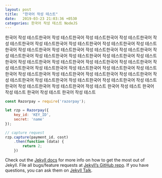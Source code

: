 ```yaml
---
layout: post
title:  "한국어 작성 테스트"
date:   2019-03-23 21:03:36 +0530
categories: 한국어 작성 테스트 NodeJS
---
```

한국어 작성 테스트한국어 작성 테스트한국어 작성 테스트한국어 작성 테스트한국어 작성 테스트한국어 작성 테스트한국어 작성 테스트한국어 작성 테스트한국어 작성 테스트한국어 작성 테스트한국어 작성 테스트한국어 작성 테스트한국어 작성 테스트한국어 작성 테스트한국어 작성 테스트한국어 작성 테스트한국어 작성 테스트한국어 작성 테스트한국어 작성 테스트한국어 작성 테스트한국어 작성 테스트한국어 작성 테스트한국어 작성 테스트한국어 작성 테스트한국어 작성 테스트한국어 작성 테스트한국어 작성 테스트한국어 작성 테스트한국어 작성 테스트한국어 작성 테스트한국어 작성 테스트한국어 작성 테스트한국어 작성 테스트한국어 작성 테스트한국어 작성 테스트한국어 작성 테스트한국어 작성 테스트한국어 작성 테스트한국어 작성 테스트 한국어 작성 테스트 한국어 작성 테스트 한국어 작성 테스트 한국어 작성 테스트

```javascript
const Razorpay = require('razorpay');

let rzp = Razorpay({
	key_id: 'KEY_ID',
	secret: 'name'
});

// capture request
rzp.capture(payment_id, cost)
	.then(function (data) {
		return 2;
	})
```

Check out the [Jekyll docs][jekyll-docs] for more info on how to get the most out of Jekyll. File all bugs/feature requests at [Jekyll’s GitHub repo][jekyll-gh]. If you have questions, you can ask them on [Jekyll Talk][jekyll-talk].

[jekyll-docs]: https://jekyllrb.com/docs/home
[jekyll-gh]:   https://github.com/jekyll/jekyll
[jekyll-talk]: https://talk.jekyllrb.com/

